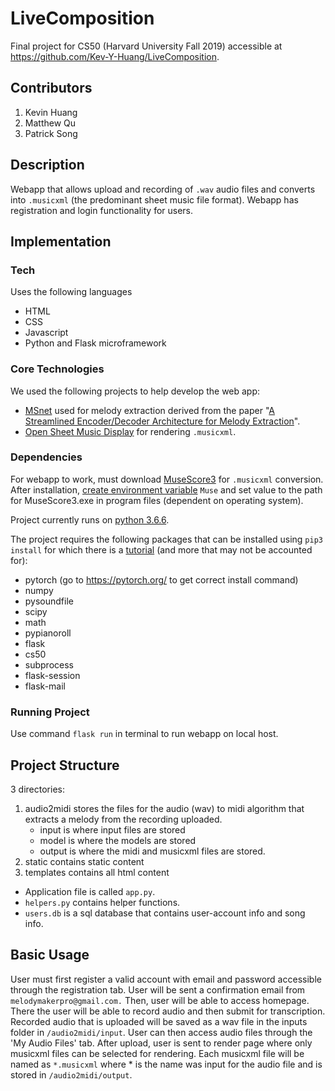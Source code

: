 # LiveComposition
Final project for CS50 (Harvard University Fall 2019) accessible at https://github.com/Kev-Y-Huang/LiveComposition. 

## Contributors
1. Kevin Huang
2. Matthew Qu
3. Patrick Song

## Description
Webapp that allows upload and recording of `.wav` audio files and converts into `.musicxml`
(the predominant sheet music file format). Webapp has registration and login functionality for users.

## Implementation

### Tech
Uses the following languages
- HTML
- CSS
- Javascript
- Python and Flask microframework

### Core Technologies
We used the following projects to help develop the web app:
- [MSnet](https://github.com/bill317996/Melody-extraction-with-melodic-segnet) used for melody extraction derived from
the paper "[A Streamlined Encoder/Decoder Architecture for Melody Extraction](https://arxiv.org/abs/1810.12947)".
- [Open Sheet Music Display](https://github.com/opensheetmusicdisplay/opensheetmusicdisplay) for rendering `.musicxml`.


### Dependencies
For webapp to work, must download [MuseScore3](https://musescore.org/en/3.0) for `.musicxml` conversion.
After installation, [create environment variable](https://www.youtube.com/watch?v=bEroNNzqlF4) `Muse` and set value to the path for MuseScore3.exe in program files
(dependent on operating system).

Project currently runs on [python 3.6.6](https://www.python.org/downloads/release/python-366/).

The project requires the following packages that can be installed using `pip3 install` for which there is a
[tutorial](https://www.youtube.com/watch?v=gFNApsyhpKk) (and more that may not be accounted for):
- pytorch (go to https://pytorch.org/ to get correct install command)
- numpy
- pysoundfile
- scipy
- math
- pypianoroll
- flask
- cs50
- subprocess
- flask-session
- flask-mail

### Running Project

Use command `flask run` in terminal to run webapp on local host.

## Project Structure

3 directories:
1. audio2midi stores the files for the audio (wav) to midi algorithm that extracts a melody from the recording uploaded.
    - input is where input files are stored
    - model is where the models are stored
    - output is where the midi and musicxml files are stored.
2. static contains static content
3. templates contains all html content

- Application file is called `app.py`.
- `helpers.py` contains helper functions.
- `users.db` is a sql database that contains user-account info and song info.

## Basic Usage

User must first register a valid account with email and password accessible through the registration tab. User will be sent a confirmation email from `melodymakerpro@gmail.com.`
Then, user will be able to access homepage. There the user will be able to record audio and then submit for transcription.
Recorded audio that is uploaded will be saved as a wav file in the inputs folder in `/audio2midi/input`.
User can then access audio files through the 'My Audio Files' tab.
After upload, user is sent to render page where only musicxml files can be selected for rendering.
Each musicxml file will be named as `*.musicxml` where * is the name was input for the audio file and is stored in `/audio2midi/output`.